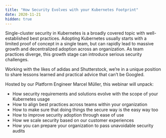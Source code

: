 ```yaml
---
title: "How Security Evolves with your Kubernetes Footprint"
date: 2020-11-21
hidden: true
---
```

Single-cluster security in Kubernetes is a broadly covered topic with well-established best practices. Adopting Kubernetes usually starts with a limited proof of concept in a single team, but can rapidly lead to massive growth and decentralized adoption across an organization. As team practices diverge, this growth stage can introduce serious security challenges.

Working with the likes of adidas and Shutterstock, we’re in a unique position to share lessons learned and practical advice that can’t be Googled.

Hosted by our Platform Engineer Marcel Müller, this webinar will unpack:
- How security requirements and solutions evolve with the scope of your Kubernetes usage
- How to align best practices across teams within your organization
- How to make sure that doing things the secure way is the easy way too
- How to improve security adoption through ease of use
- How we scale security based on our customer experiences
- How you can prepare your organization to pass unavoidable security audits
